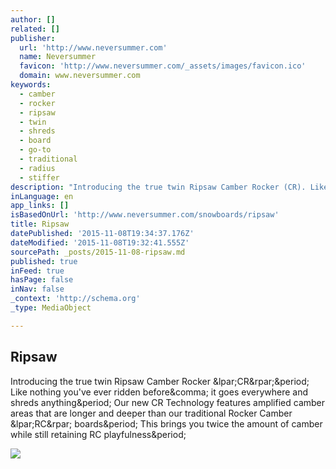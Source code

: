 ```yaml
---
author: []
related: []
publisher:
  url: 'http://www.neversummer.com'
  name: Neversummer
  favicon: 'http://www.neversummer.com/_assets/images/favicon.ico'
  domain: www.neversummer.com
keywords:
  - camber
  - rocker
  - ripsaw
  - twin
  - shreds
  - board
  - go-to
  - traditional
  - radius
  - stiffer
description: "Introducing the true twin Ripsaw Camber Rocker (CR). Like nothing you've ever ridden before, it goes everywhere and shreds anything. Our new CR Technology features amplified camber areas that are longer and deeper than our traditional Rocker Camber (RC) boards. This brings you twice the amount of camber while still retaining RC playfulness."
inLanguage: en
app_links: []
isBasedOnUrl: 'http://www.neversummer.com/snowboards/ripsaw'
title: Ripsaw
datePublished: '2015-11-08T19:34:37.176Z'
dateModified: '2015-11-08T19:32:41.555Z'
sourcePath: _posts/2015-11-08-ripsaw.md
published: true
inFeed: true
hasPage: false
inNav: false
_context: 'http://schema.org'
_type: MediaObject

---
```

<article style=""><h1>Ripsaw</h1><p>Introducing the true twin Ripsaw Camber Rocker &amp;lpar;CR&amp;rpar;&amp;period; Like nothing you've ever ridden before&amp;comma; it goes everywhere and shreds anything&amp;period; Our new CR Technology features amplified camber areas that are longer and deeper than our traditional Rocker Camber &amp;lpar;RC&amp;rpar; boards&amp;period; This brings you twice the amount of camber while still retaining RC playfulness&amp;period;</p><img src="http://www.neversummer.com/_photos/products/snowboards/ripsaw/ripsaw.jpg" /></article>